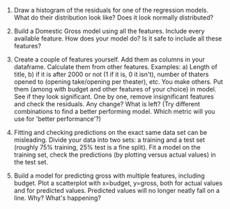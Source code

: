 1. Draw a histogram of the residuals for one of the regression models. What do their distribution look like? Does it look normally distributed?

2. Build a Domestic Gross model using all the features. Include every available feature. How does your model do? Is it safe to include all these features?

3. Create a couple of features yourself. Add them as columns in your dataframe. Calculate them from other features. Examples: a) Length of title, b) if it is after 2000 or not (1 if it is, 0 it isn't), number of thaters opened to (opening take/opening per theater), etc. You make others. Put them (among with budget and other features of your choice) in model. See if they look significant. One by one, remove insignificant features and check the residuals. Any change? What is left? (Try different combinations to find a better performing model. Which metric will you use for 'better performance'?)

4. Fitting and checking predictions on the exact same data set can be misleading. Divide your data into two sets: a training and a test set (roughly 75% training, 25% test is a fine split). Fit a model on the training set, check the predictions (by plotting versus actual values) in the test set. 

5. Build a model for predicting gross with multiple features, including budget. Plot a scatterplot with x=budget, y=gross, both for actual values and for predicted values. Predicted values will no longer neatly fall on a line. Why? What's happening?

